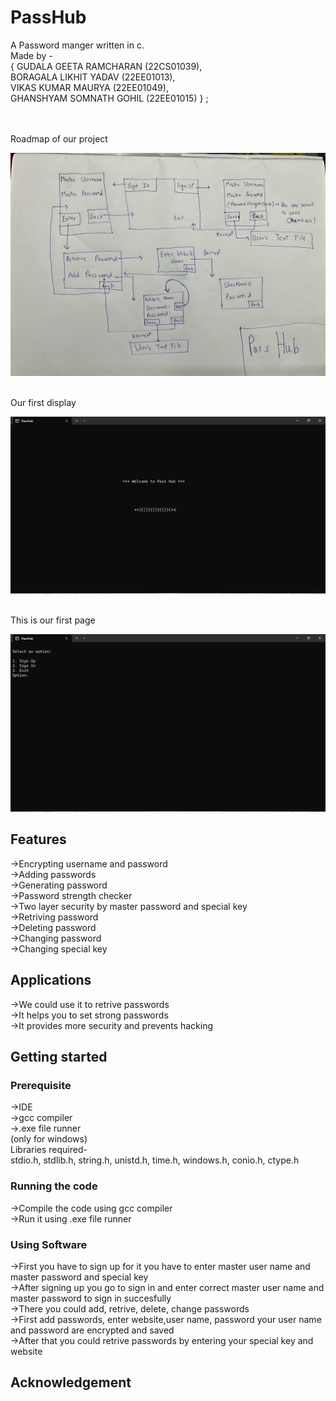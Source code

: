 # PassHub
A Password manger written in c. <br/>
Made by -<br/> { GUDALA GEETA RAMCHARAN (22CS01039),<br/>
            BORAGALA LIKHIT YADAV (22EE01013),<br/>
            VIKAS KUMAR MAURYA (22EE01049),<br/>
            GHANSHYAM SOMNATH GOHIL (22EE01015) } ;<br/>
            
<br/><br/>Roadmap of our project<br/>

![Image](https://github.com/VikasMaurya07/PassHub/blob/main/Project%20Map.jpg "Project Map")<br/><br/>

Our first display<br/>

![Image](https://github.com/VikasMaurya07/PassHub/blob/main/Screenshot%20(133).png "Screenshot(133)") <br/><br/>

This is our first page<br/>

![Image](https://github.com/VikasMaurya07/PassHub/blob/main/Screenshot%20(134).png "Screenshot(134)")<br/>


## Features

->Encrypting username and password<br/>
->Adding passwords<br/>
->Generating password<br/>
->Password strength checker<br/>
->Two layer security by master password and special key<br/>
->Retriving password<br/>
->Deleting password<br/>
->Changing password<br/>
->Changing special key<br/>

## Applications

->We could use it to retrive passwords<br/>
->It helps you to set strong passwords<br/>
->It provides more security and prevents hacking<br/>

## Getting started

### Prerequisite

->IDE<br/>
->gcc compiler<br/>
->.exe file runner<br/>
(only for windows)<br/>
Libraries required-<br/>
stdio.h,
 stdlib.h,
 string.h,
 unistd.h,
 time.h,
 windows.h,
 conio.h,
 ctype.h

### Running the code

->Compile the code using gcc compiler<br/>
->Run it using .exe file runner<br/>

### Using Software

->First you have to sign up for it you have to enter master user name and master password and special key<br/>
->After signing up you go to sign in and enter correct master user name and master password to sign in succesfully<br/>
->There you could add, retrive, delete, change passwords<br/>
->First add passwords, enter website,user name, password your user name and password are encrypted and saved<br/>
->After that you could retrive passwords by entering your special key and website<br/>

## Acknowledgement









